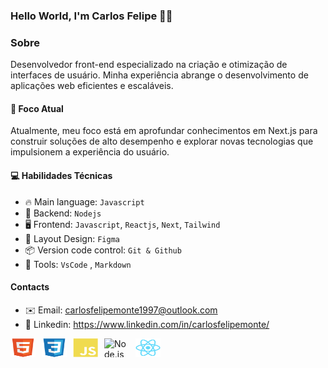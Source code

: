 
### Hello World, I'm Carlos Felipe 🧑‍💻

### Sobre
Desenvolvedor front-end especializado na criação e otimização de interfaces de usuário. Minha experiência abrange o desenvolvimento de aplicações web eficientes e escaláveis. 

#### 🚀 Foco Atual
Atualmente, meu foco está em aprofundar conhecimentos em Next.js para construir soluções de alto desempenho e explorar novas tecnologias que impulsionem a experiência do usuário.

#### 💻 Habilidades Técnicas
- 🔥 Main language: `Javascript`
- 📡 Backend: `Nodejs`
- 🖥️ Frontend: `Javascript`, `Reactjs`, `Next`, `Tailwind`
- 🎨 Layout Design: `Figma`
- 📦️ Version code control: `Git & Github`
- 🔨 Tools: `VsCode` , `Markdown`

#### Contacts
- ✉️ Email: carlosfelipemonte1997@outlook.com 
- 👤 Linkedin: https://www.linkedin.com/in/carlosfelipemonte/

<div style="display: flex; gap: 10px; flex-wrap: wrap;">
<img alt="HTML" height="30" width="40" src="https://raw.githubusercontent.com/devicons/devicon/master/icons/html5/html5-original.svg">
<img alt="CSS" height="30" width="40" src="https://raw.githubusercontent.com/devicons/devicon/master/icons/css3/css3-original.svg">
<img alt="JavaScript" height="30" width="40" src="https://raw.githubusercontent.com/devicons/devicon/master/icons/javascript/javascript-plain.svg">
<img alt="Node.js" height="30" width="40" src="https://www.vectorlogo.zone/logos/nodejs/nodejs-icon.svg">
<img alt="React" height="30" width="40" src="https://raw.githubusercontent.com/devicons/devicon/master/icons/react/react-original.svg">
</div>


  
